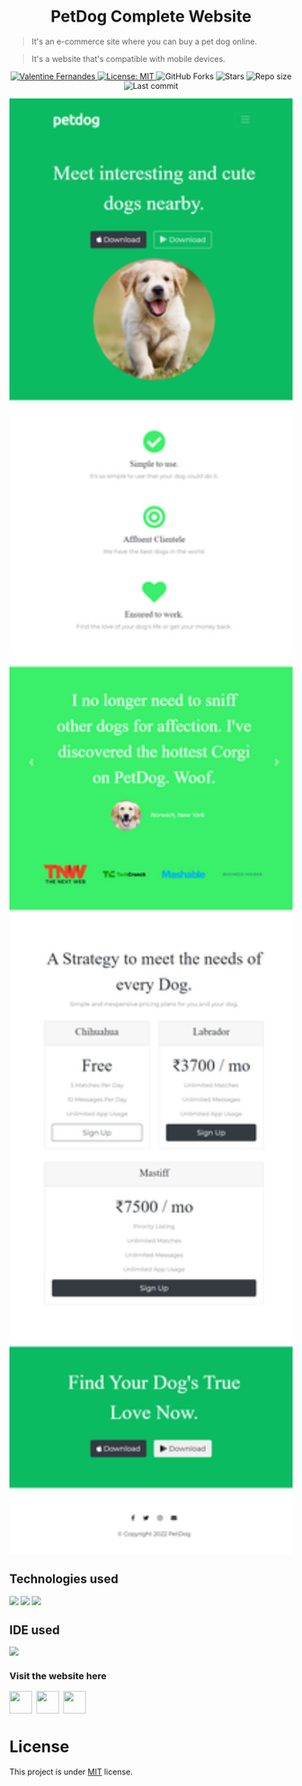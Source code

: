 
<h1 align="center">PetDog Complete Website</h1>


> It's an e-commerce site where you can buy a pet dog online.


> It's a website that's compatible with mobile devices.


<p align="center">
<a href="http://www.linkedin.com/in/valentine-fernandes-75701622b">
<img alt="Valentine Fernandes" src="https://img.shields.io/badge/-ValentineFernandes-7FFF00?style=flat&logo=Linkedin&logoColor=white" />
</a>
<a href="https://github.com/ValentineFernandes/PetDog-Complete-Website/blob/main/LICENSE">
<img alt="License: MIT" src="https://img.shields.io/github/license/ValentineFernandes/PetDog-Complete-Website?color=success" />
</a>
  
<img alt="GitHub Forks" src="https://img.shields.io/github/forks/ValentineFernandes/PetDog-Complete-Website?color=success" />
  
<img alt="Stars" src="https://img.shields.io/github/stars/ValentineFernandes/PetDog-Complete-Website?color=success" />

  
<img alt="Repo size" src="https://img.shields.io/github/repo-size/ValentineFernandes/PetDog-Complete-Website?color=success" />
  
  
<img alt="Last commit" src="https://img.shields.io/github/last-commit/ValentineFernandes/PetDog-Complete-Website?color=success" />
</p>


<div align="center">
<img src="https://github.com/ValentineFernandes/ValentineFernandes/blob/main/Portfolio/PetDog.png" width="600">
</div>

## Technologies used
<img src="https://img.shields.io/badge/HTML5-FF3300?style=for-the-badge&logo=html5&logoColor=white"> 
<img src="https://img.shields.io/badge/CSS3-0066FF?style=for-the-badge&logo=css3&logoColor=white">
<img src="https://img.shields.io/badge/Bootstrap-993399?style=for-the-badge&logo=bootstrap&logoColor=white">

## IDE used
<img src="https://img.shields.io/badge/Atom-00E68A?style=for-the-badge&logo=Atom&logoColor=white">

### Visit the website here 
<a href="https://valentinefernandes.github.io/PetDog-Complete-Website/">
<img width="40" height="40" src="https://github.com/ValentineFernandes/ValentineFernandes/blob/main/Portfolio/github.png"></a>
&nbsp;<a href="https://petdogwebsite.netlify.app"><img width="40" height="40" src="https://github.com/ValentineFernandes/ValentineFernandes/blob/main/Portfolio/netlify.jpg"></a>
&nbsp;<a href="https://pet-dog-complete-website.vercel.app/"><img width="40" height="40" src="https://github.com/ValentineFernandes/ValentineFernandes/blob/main/Portfolio/vercel.png"></a>

# License
This project is under <a href="https://github.com/ValentineFernandes/PetDog-Complete-Website/blob/main/LICENSE">MIT</a> license.
